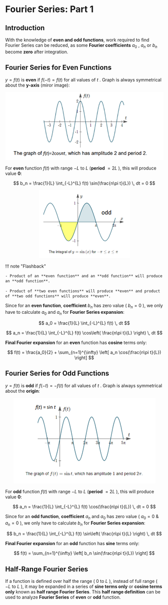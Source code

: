 # Fourier Series: Part 1

## Introduction
With the knowledge of **even and odd functions**, work required to find Fourier Series can be reduced, as some **Fourier coefficients** $a_0$ , $a_n$ or $b_n$ become **zero** after integration.

## Fourier Series for Even Functions

$y = f(t)$ is **even** if $f(-t) = f(t)$ for all values of $t$ . Graph is always symmetrical about the **y-axis** (miror image):

<div align="center">
  <img src="https://github.com/JoshuaOhYQ/BEEE/blob/2278648141d5a50c01aa59928e2e8842bbc482ac/docs/ENG2053%20Engineering%20Math%203/evengraph.png?raw=true" alt="evengraph">
</div>

For **even** function $f(t)$ with range $-L$ to $L$ (**period** $= 2L$ ), this will produce value **0**:

$$
b_n = \frac{1}{L} \int_{-L}^{L} f(t) \sin(\frac{n\pi t}{L}) \, dt = 0
$$
 
<div align="center">
  <img src="https://github.com/JoshuaOhYQ/BEEE/blob/2278648141d5a50c01aa59928e2e8842bbc482ac/docs/ENG2053%20Engineering%20Math%203/0area1.png?raw=true" alt="0area1">
</div>

!!! note "Flashback"

    - Product of an **even function** and an **odd function** will produce an **odd function**. 

    - Product of **two even functions** will produce **even** and product of **two odd functions** will produce **even**.

Since for an **even function**, **coefficient** $b_n$ has zero value ( $b_n = 0$ ), we only have to calculate $a_0$ and $a_n$ for **Fourier Series expansion**:

$$
a_0 = \frac{1}{L} \int_{-L}^{L} f(t) \, dt
$$

$$
a_n = \frac{1}{L} \int_{-L}^{L} f(t) \cos\left( \frac{n\pi t}{L} \right) \, dt
$$


**Final Fourier expansion** for an **even** function has **cosine** terms only: 

$$
f(t) = \frac{a_0}{2} + \sum_{n=1}^{\infty} \left[ a_n \cos(\frac{n\pi t}{L}) \right]
$$



## Fourier Series for Odd Functions

$y = f(t)$ is **odd** if $f(-t) = -f(t)$ for all values of $t$ . Graph is always symmetrical about the **origin**:

<div align="center">
  <img src="https://github.com/JoshuaOhYQ/BEEE/blob/13c3142ebade6c0c24eba66495657bfac260e323/docs/ENG2053%20Engineering%20Math%203/oddgraph.png?raw=true" alt="oddgraph">
</div>

For **odd** function $f(t)$ with range $-L$ to $L$ (**period** $= 2L$ ), this will produce value **0**:

$$
a_n = \frac{1}{L} \int_{-L}^{L} f(t) \cos(\frac{n\pi t}{L}) \, dt = 0
$$

Since for an **odd function**, **coefficient** $a_n$ and $a_0$ has zero value ( $a_0 = 0$ & $a_n = 0$ ), we only have to calculate $b_n$ for **Fourier Series expansion**:

$$
b_n = \frac{1}{L} \int_{-L}^{L} f(t) \sin\left( \frac{n\pi t}{L} \right) \, dt
$$


**Final Fourier expansion** for an **odd** function has **sine** terms only: 

$$
f(t) = \sum_{n=1}^{\infty} \left[ b_n \sin(\frac{n\pi t}{L}) \right]
$$

## Half-Range Fourier Series
If a function is defined over half the range ( $0$ to $L$ ), instead of full range ( $-L$ to $L$ ), it may be expanded in a series of **sine terms only** or **cosine terms only** known as **half range Fourier Series**. This **half range definition** can be used to analyze **Fourier Series** of **even** or **odd** function. 

